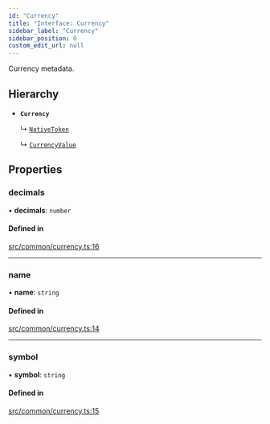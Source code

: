 ```yaml
---
id: "Currency"
title: "Interface: Currency"
sidebar_label: "Currency"
sidebar_position: 0
custom_edit_url: null
---
```


Currency metadata.

## Hierarchy

- **`Currency`**

  ↳ [`NativeToken`](NativeToken)

  ↳ [`CurrencyValue`](CurrencyValue)

## Properties

### decimals

• **decimals**: `number`

#### Defined in

[src/common/currency.ts:16](https://github.com/PrasoonPratham/nftlabs-sdk-ts/blob/bd3e5c6/src/common/currency.ts#L16)

___

### name

• **name**: `string`

#### Defined in

[src/common/currency.ts:14](https://github.com/PrasoonPratham/nftlabs-sdk-ts/blob/bd3e5c6/src/common/currency.ts#L14)

___

### symbol

• **symbol**: `string`

#### Defined in

[src/common/currency.ts:15](https://github.com/PrasoonPratham/nftlabs-sdk-ts/blob/bd3e5c6/src/common/currency.ts#L15)
